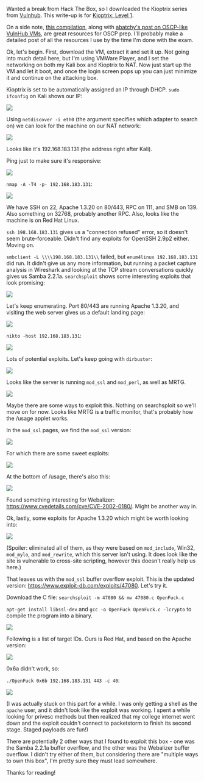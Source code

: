 Wanted a break from Hack The Box, so I downloaded the Kioptrix series from [Vulnhub](https://www.vulnhub.com/). This write-up is for [Kioptrix: Level 1](https://www.vulnhub.com/entry/kioptrix-level-1-1,22/).

On a side note, [this compilation](https://docs.google.com/spreadsheets/d/1dwSMIAPIam0PuRBkCiDI88pU3yzrqqHkDtBngUHNCw8/edit#gid=1839402159), along with [abatchy's post on OSCP-like VulnHub VMs](https://www.abatchy.com/2017/02/oscp-like-vulnhub-vms), are great resources for OSCP prep. I'll probably make a detailed post of all the resources I use by the time I'm done with the exam.

Ok, let's begin. First, download the VM, extract it and set it up. Not going into much detail here, but I'm using VMWare Player, and I set the networking on both my Kali box and Kioptrix to NAT. Now just start up the VM and let it boot, and once the login screen pops up you can just minimize it and continue on the attacking box.

Kioptrix is set to be automatically assigned an IP through DHCP. `sudo ifconfig` on Kali shows our IP:

<img src="/assets/images/kioptrix-level1/ifconfig.png">

Using `netdiscover -i eth0` (the argument specifies which adapter to search on) we can look for the machine on our NAT network:

<img src="/assets/images/kioptrix-level1/netdiscover.png">

Looks like it's 192.168.183.131 (the address right after Kali).

Ping just to make sure it's responsive:

<img src="/assets/images/kioptrix-level1/ping.png">

`nmap -A -T4 -p- 192.168.183.131`:

<img src="/assets/images/kioptrix-level1/nmap.png">

We have SSH on 22, Apache 1.3.20 on 80/443, RPC on 111, and SMB on 139. Also something on 32768, probably another RPC. Also, looks like the machine is on Red Hat Linux.

`ssh 198.168.183.131` gives us a "connection refused" error, so it doesn't seem brute-forceable. Didn't find any exploits for OpenSSH 2.9p2 either. Moving on.

`smbclient -L \\\\198.168.183.131\\` failed, but `enum4linux 192.168.183.131` did run. It didn't give us any more information, but running a packet capture analysis in Wireshark and looking at the TCP stream conversations quickly gives us Samba 2.2.1a. `searchsploit` shows some interesting exploits that look promising:

<img src="/assets/images/kioptrix-level1/smbexploits.png">

Let's keep enumerating. Port 80/443 are running Apache 1.3.20, and visiting the web server gives us a default landing page:

<img src="/assets/images/kioptrix-level1/website.png">

`nikto -host 192.168.183.131`:

<img src="/assets/images/kioptrix-level1/nikto.png">

Lots of potential exploits. Let's keep going with `dirbuster`:

<img src="/assets/images/kioptrix-level1/dirbuster.png">

Looks like the server is running `mod_ssl` and `mod_perl`, as well as MRTG.

<img src="/assets/images/kioptrix-level1/mrtg.png">

Maybe there are some ways to exploit this. Nothing on searchsploit so we'll move on for now. Looks like MRTG is a traffic monitor, that's probably how the /usage applet works.

In the `mod_ssl` pages, we find the `mod_ssl` version:

<img src="/assets/images/kioptrix-level1/mod-version.png">

For which there are some sweet exploits:

<img src="/assets/images/kioptrix-level1/mod-exploits.png">

At the bottom of /usage, there's also this:

<img src="/assets/images/kioptrix-level1/webalizer.png">

Found something interesting for Webalizer: <https://www.cvedetails.com/cve/CVE-2002-0180/>. Might be another way in.

Ok, lastly, some exploits for Apache 1.3.20 which might be worth looking into:

<img src="/assets/images/kioptrix-level1/apache-exploits.png">

(Spoiler: eliminated all of them, as they were based on `mod_include`, Win32, `mod_mylo`, and `mod_rewrite`, which this server isn't using. It does look like the site is vulnerable to cross-site scripting, however this doesn't really help us here.)

That leaves us with the `mod_ssl` buffer overflow exploit. This is the updated version: <https://www.exploit-db.com/exploits/47080>. Let's try it.

Download the C file: `searchsploit -m 47080 && mv 47080.c OpenFuck.c`

`apt-get install libssl-dev` and `gcc -o OpenFuck OpenFuck.c -lcrypto` to compile the program into a binary.

<img src="/assets/images/kioptrix-level1/run-exploit.png">

Following is a list of target IDs. Ours is Red Hat, and based on the Apache version:

<img src="/assets/images/kioptrix-level1/targets.png">

0x6a didn't work, so:

`./OpenFuck 0x6b 192.168.183.131 443 -c 40`:

<img src="/assets/images/kioptrix-level1/root.png">

(I was actually stuck on this part for a while. I was only getting a shell as the `apache` user, and it didn't look like the exploit was working. I spent a while looking for privesc methods but then realized that my college internet went down and the exploit couldn't connect to packetstorm to finish its second stage. Staged payloads are fun!)

There are potentially 2 other ways that I found to exploit this box - one was the Samba 2.2.1a buffer overflow, and the other was the Webalizer buffer overflow. I didn't try either of them, but considering there are "multiple ways to own this box", I'm pretty sure they must lead somewhere.

Thanks for reading!
